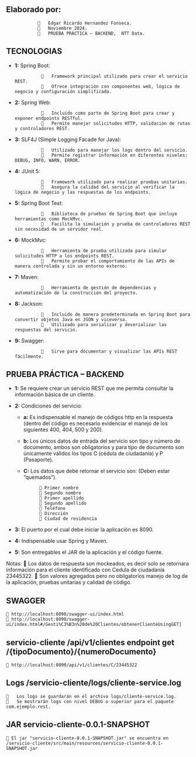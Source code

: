## Elaborado por: 

					Edgar Ricardo Hernandez Fonseca.
					Noviembre 2024.
					PRUEBA PRÁCTICA – BACKEND,  NTT Data. 



## TECNOLOGIAS

- **1:**	Spring Boot: 
				
					Framework principal utilizado para crear el servicio REST.
					Ofrece integración con componentes web, lógica de negocio y configuración simplificada.


- **2:**	Spring Web:

					Incluido como parte de Spring Boot para crear y exponer endpoints RESTful.
					Permite manejar solicitudes HTTP, validación de rutas y controladores REST.


- **3:**	SLF4J (Simple Logging Facade for Java):

					Utilizado para manejar los logs dentro del servicio.
					Permite registrar información en diferentes niveles: DEBUG, INFO, WARN, ERROR.


- **4:**	JUnit 5:

					Framework utilizado para realizar pruebas unitarias.
					Asegura la calidad del servicio al verificar la lógica de negocio y las respuestas de los endpoints.


- **5:**	Spring Boot Test:

					Biblioteca de pruebas de Spring Boot que incluye herramientas como MockMvc.
					Facilita la simulación y prueba de controladores REST sin necesidad de un servidor real.
				

- **6:**	MockMvc:

					Herramienta de prueba utilizada para simular solicitudes HTTP a los endpoints REST.
					Permite probar el comportamiento de las APIs de manera controlada y sin un entorno externo.


- **7:**	Maven:
				
					Herramienta de gestión de dependencias y automatización de la construcción del proyecto.


- **8:**	Jackson:

					Incluido de manera predeterminada en Spring Boot para convertir objetos Java en JSON y viceversa.
					Utilizado para serializar y deserializar las respuestas del servicio.


- **9:**	Swagger:

					Sirve para documentar y visualizar las APIs REST fácilmente.



## PRUEBA PRÁCTICA – BACKEND

- **1:**	Se requiere crear un servicio REST que me permita consultar la información básica de un cliente. 

- **2:**	Condiciones del servicio: 
	- **a:**	Es indispensable el manejo de códigos http en la respuesta (dentro del código es necesario evidenciar el manejo de los siguientes 400, 404, 500 y 200).
	
	- **b:**	Los únicos datos de entrada del servicio son tipo y número de documento, ambos son obligatorios y para tipo de documento son únicamente válidos los tipos C (cédula de ciudadanía) y P (Pasaporte).
	
	- **C:**	Los datos que debe retornar el servicio son: (Deben estar “quemados”).
	
				 Primer nombre
				 Segundo nombre
				 Primer apellido
				 Segundo apellido
				 Teléfono
				 Dirección
				 Ciudad de residencia
	
- **3:**	El puerto por el cual debe iniciar la aplicación es 8090.

- **4:**	Indispensable usar Spring y Maven.

- **5:**	Son entregables el JAR de la aplicación y el código fuente.


Notas:
 Los datos de respuesta son mockeados, es decir solo se retornara información para el cliente identificado con Cedula de ciudadanía 23445322.
 Son valores agregados pero no obligatorios manejo de log de la aplicación, pruebas unitarias y calidad de código.



## SWAGGER

	 http://localhost:8090/swagger-ui/index.html
	 http://localhost:8090/swagger-ui/index.html#/Gesti%C3%B3n%20de%20Clientes/obtenerClienteUsingGET]



## servicio-cliente /api/v1/clientes endpoint get /{tipoDocumento}/{numeroDocumento}  

	 http://localhost:8090/api/v1/clientes/C/23445322
	


## Logs  /servicio-cliente/logs/cliente-service.log

		Los logs se guardarán en el archivo logs/cliente-service.log.
		Se mostrarán logs con nivel DEBUG o superior para el paquete com.ejemplo.rest.

	
## JAR servicio-cliente-0.0.1-SNAPSHOT

	 El jar "servicio-cliente-0.0.1-SNAPSHOT.jar" se encuentra en /servicio-cliente/src/main/resources/servicio-cliente-0.0.1-SNAPSHOT.jar
